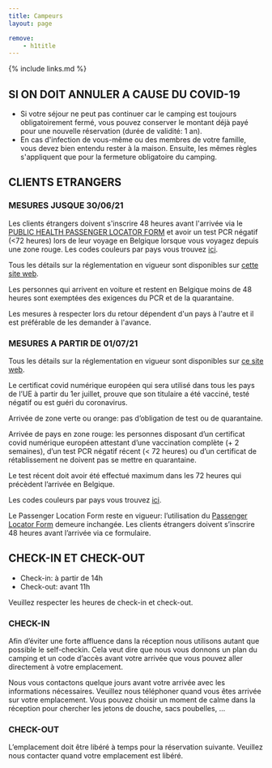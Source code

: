 ```yaml
---
title: Campeurs
layout: page

remove:
    - h1title
---
```


{% include links.md %}

## SI ON DOIT ANNULER A CAUSE DU COVID-19

* Si votre séjour ne peut pas continuer car le camping est toujours obligatoirement fermé, vous pouvez conserver le montant déjà payé pour une nouvelle réservation (durée de validité: 1 an).
* En cas d'infection de vous-même ou des membres de votre famille, vous devez bien entendu rester à la maison. Ensuite, les mêmes règles s'appliquent que pour la fermeture obligatoire du camping.


## CLIENTS ETRANGERS
### MESURES JUSQUE 30/06/21
Les clients étrangers doivent s'inscrire 48 heures avant l'arrivée via le [PUBLIC HEALTH PASSENGER LOCATOR FORM](https://travel.info-coronavirus.be/fr/public-health-passenger-locator-form) et avoir un test PCR négatif (<72 heures) lors de leur voyage en Belgique lorsque vous voyagez depuis une zone rouge. Les codes couleurs par pays vous trouvez [ici](https://www.info-coronavirus.be/fr/code-couleur-par-pays/). 

Tous les détails sur la réglementation en vigueur sont disponibles sur [cette site web](https://www.info-coronavirus.be/fr/voyages/).

Les personnes qui arrivent en voiture et restent en Belgique moins de 48 heures sont exemptées des exigences du PCR et de la quarantaine.

Les mesures à respecter lors du retour dépendent d'un pays à l'autre et il est préférable de les demander à l'avance.

### MESURES A PARTIR DE 01/07/21
Tous les détails sur la réglementation en vigueur sont disponibles sur [ce site web](https://www.info-coronavirus.be/fr/voyages/).

Le certificat covid numérique européen qui sera utilisé dans tous les pays de l’UE à partir du 1er juillet, prouve que son titulaire a été vacciné, testé négatif ou est guéri du coronavirus.

Arrivée de zone verte ou orange: pas d’obligation de test ou de quarantaine.

Arrivée de pays en zone rouge: les personnes disposant d’un certificat covid numérique européen attestant d’une vaccination complète (+ 2 semaines), d’un test PCR négatif récent (< 72 heures) ou d’un certificat de rétablissement ne doivent pas se mettre en quarantaine.

Le test récent doit avoir été effectué maximum dans les 72 heures qui précèdent l’arrivée en Belgique.

Les codes couleurs par pays vous trouvez [ici](https://www.info-coronavirus.be/fr/code-couleur-par-pays/). 

Le Passenger Location Form reste en vigueur: l’utilisation du [Passenger Locator Form](https://travel.info-coronavirus.be/fr/public-health-passenger-locator-form) demeure inchangée.
Les clients étrangers doivent s’inscrire 48 heures avant l’arrivée via ce formulaire. 

## CHECK-IN ET CHECK-OUT

* Check-in: à partir de 14h
* Check-out: avant 11h

Veuillez respecter les heures de check-in et check-out.

### CHECK-IN

Afin d’éviter une forte affluence dans la réception nous utilisons autant que possible le self-checkin. Cela veut dire que nous vous donnons un plan du camping et un code d’accès avant votre arrivée que vous pouvez aller directement à votre emplacement.

Nous vous contactons quelque jours avant votre arrivée avec les informations nécessaires. Veuillez nous téléphoner quand vous êtes arrivée sur votre emplacement. Vous pouvez choisir un moment de calme dans la réception pour chercher les jetons de douche, sacs poubelles, ...

### CHECK-OUT

L’emplacement doit être libéré à temps pour la réservation suivante.
Veuillez nous contacter quand votre emplacement est libéré.

